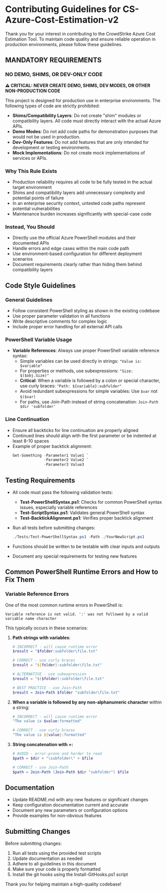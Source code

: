 # Contributing Guidelines for CS-Azure-Cost-Estimation-v2

Thank you for your interest in contributing to the CrowdStrike Azure Cost Estimation Tool. To maintain code quality and ensure reliable operation in production environments, please follow these guidelines.

## MANDATORY REQUIREMENTS

### NO DEMO, SHIMS, OR DEV-ONLY CODE

**⚠️ CRITICAL: NEVER CREATE DEMO, SHIMS, DEV MODES, OR OTHER NON-PRODUCTION CODE**

This project is designed for production use in enterprise environments. The following types of code are strictly prohibited:

- **Shims/Compatibility Layers**: Do not create "shim" modules or compatibility layers. All code must directly interact with the actual Azure APIs.
- **Demo Modes**: Do not add code paths for demonstration purposes that would not be used in production.
- **Dev-Only Features**: Do not add features that are only intended for development or testing environments.
- **Mock Implementations**: Do not create mock implementations of services or APIs.

### Why This Rule Exists

- Production reliability requires all code to be fully tested in the actual target environment
- Shims and compatibility layers add unnecessary complexity and potential points of failure
- In an enterprise security context, untested code paths represent potential vulnerabilities
- Maintenance burden increases significantly with special-case code

### Instead, You Should

- Directly use the official Azure PowerShell modules and their documented APIs
- Handle errors and edge cases within the main code path
- Use environment-based configuration for different deployment scenarios
- Document requirements clearly rather than hiding them behind compatibility layers

## Code Style Guidelines

### General Guidelines
- Follow consistent PowerShell styling as shown in the existing codebase
- Use proper parameter validation in all functions
- Write descriptive comments for complex logic
- Include proper error handling for all external API calls

### PowerShell Variable Usage
- **Variable References**: Always use proper PowerShell variable reference syntax:
  - Simple variables can be used directly in strings: `"Value is: $variable"`
  - For properties or methods, use subexpressions: `"Size: $($obj.Size)"`
  - **Critical**: When a variable is followed by a colon or special character, use curly braces: `"Path: ${variable}:subfolder"`
  - Avoid redundant subexpressions for simple variables: Use `$var` not `$($var)`
  - For paths, use Join-Path instead of string concatenation: `Join-Path $dir 'subfolder'`

### Line Continuation
- Ensure all backticks for line continuation are properly aligned
- Continued lines should align with the first parameter or be indented at least 8-10 spaces
- Example of proper backtick alignment:
  ```powershell
  Get-Something -Parameter1 Value1 `
                -Parameter2 Value2 `
                -Parameter3 Value3
  ```

## Testing Requirements

- All code must pass the following validation tests:
  - **Test-PowerShellSyntax.ps1**: Checks for common PowerShell syntax issues, especially variable references
  - **Test-ScriptSyntax.ps1**: Validates general PowerShell syntax
  - **Test-BacktickAlignment.ps1**: Verifies proper backtick alignment

- Run all tests before submitting changes:
  ```powershell
  ./Tests/Test-PowerShellSyntax.ps1 -Path ./YourNewScript.ps1
  ```

- Functions should be written to be testable with clear inputs and outputs
- Document any special requirements for testing new features

## Common PowerShell Runtime Errors and How to Fix Them

### Variable Reference Errors
One of the most common runtime errors in PowerShell is:
```
Variable reference is not valid. ':' was not followed by a valid variable name character
```

This typically occurs in these scenarios:

1. **Path strings with variables**:
   ```powershell
   # INCORRECT - will cause runtime error
   $result = "$folder:subfolder\file.txt"
   
   # CORRECT - use curly braces
   $result = "${folder}:subfolder\file.txt"
   
   # ALTERNATIVE - use subexpression
   $result = "$($folder):subfolder\file.txt"
   
   # BEST PRACTICE - use Join-Path
   $result = Join-Path $folder "subfolder\file.txt"
   ```

2. **When a variable is followed by any non-alphanumeric character** within a string:
   ```powershell
   # INCORRECT - will cause runtime error
   "The value is $value:formatted"
   
   # CORRECT - use curly braces
   "The value is ${value}:formatted"
   ```

3. **String concatenation with +:**
   ```powershell
   # AVOID - error-prone and harder to read
   $path = $dir + "\subfolder\" + $file
   
   # CORRECT - use Join-Path
   $path = Join-Path (Join-Path $dir "subfolder") $file
   ```

## Documentation

- Update README.md with any new features or significant changes
- Keep configuration documentation current and accurate
- Document any new parameters or configuration options
- Provide examples for non-obvious features

## Submitting Changes

Before submitting changes:
1. Run all tests using the provided test scripts
2. Update documentation as needed
3. Adhere to all guidelines in this document
4. Make sure your code is properly formatted
5. Install the git hooks using the Install-GitHooks.ps1 script

Thank you for helping maintain a high-quality codebase!
